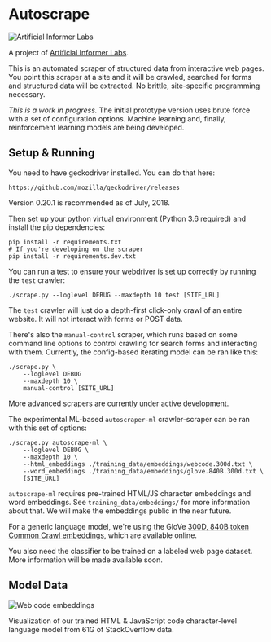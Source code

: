 # Autoscrape

![Artificial Informer Labs](https://github.com/brandonrobertz/autoscrape-py/blob/master/images/ai.png)

A project of [Artificial Informer Labs](https://artificialinformer.com).

This is an automated scraper of structured data from interactive web pages. You point this scraper at a site and it will be crawled, searched for forms and structured data will be extracted. No brittle, site-specific programming necessary.

*This is a work in progress.* The initial prototype version uses brute force with a set of configuration options. Machine learning and, finally, reinforcement learning models are being developed.

## Setup & Running

You need to have geckodriver installed. You can do that here:

    https://github.com/mozilla/geckodriver/releases

Version 0.20.1 is recommended as of July, 2018.

Then set up your python virtual environment (Python 3.6 required) and install the pip dependencies:

    pip install -r requirements.txt
    # If you're developing on the scraper
    pip install -r requirements.dev.txt

You can run a test to ensure your webdriver is set up correctly by running the `test` crawler:

    ./scrape.py --loglevel DEBUG --maxdepth 10 test [SITE_URL]

The `test` crawler will just do a depth-first click-only crawl of an entire website. It will not interact with forms or POST data.

There's also the `manual-control` scraper, which runs based on some command
line options to control crawling for search forms and interacting with them. Currently, the config-based iterating model can be ran like this:

    ./scrape.py \
        --loglevel DEBUG
        --maxdepth 10 \
        manual-control [SITE_URL]

More advanced scrapers are currently under active development.

The experimental ML-based `autoscraper-ml` crawler-scraper can be ran with this set of options:

    ./scrape.py autoscrape-ml \
        --loglevel DEBUG \
        --maxdepth 10 \
        --html_embeddings ./training_data/embeddings/webcode.300d.txt \
        --word_embeddings ./training_data/embeddings/glove.840B.300d.txt \
        [SITE_URL]

`autoscrape-ml` requires pre-trained HTML/JS character embeddings and word embeddings. See `training_data/embeddings/` for more information about that. We will make the embeddings public in the near future.

For a generic language model, we're using the GloVe [300D, 840B token Common Crawl embeddings](https://github.com/stanfordnlp/GloVe#download-pre-trained-word-vectors), which are available online.

You also need the classifier to be trained on a labeled web page dataset. More
information will be made available soon.

## Model Data

![Web code embeddings](https://github.com/brandonrobertz/autoscrape-py/blob/master/images/code_embeddings.png)

Visualization of our trained HTML & JavaScript code character-level language
model from 61G of StackOverflow data.

